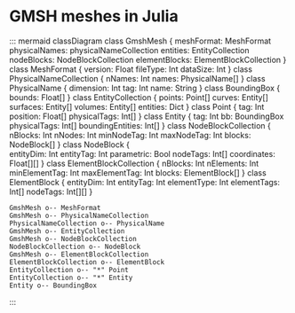 # GMSH meshes in Julia

::: mermaid
classDiagram
    class GmshMesh {
      meshFormat: MeshFormat
      physicalNames: physicalNameCollection
      entities: EntityCollection
      nodeBlocks: NodeBlockCollection
      elementBlocks: ElementBlockCollection
    }
    class MeshFormat {
      version: Float
      fileType: Int
      dataSize: Int
    }
    class PhysicalNameCollection {
      nNames: Int
      names: PhysicalName[]
    }
    class PhysicalName {
      dimension: Int
      tag: Int
      name: String
    }
    class BoundingBox {
      bounds: Float[]
    }
    class EntityCollection {
      points: Point[]
      curves: Entity[]
      surfaces: Entity[]
      volumes: Entity[]
      entities: Dict
    }
    class Point {
      tag: Int
      position: Float[]
      physicalTags: Int[]
    }
    class Entity {
        tag: Int
        bb: BoundingBox
        physicalTags: Int[]
        boundingEntities: Int[]
    }
    class NodeBlockCollection {
      nBlocks: Int
      nNodes: Int
      minNodeTag: Int
      maxNodeTag: Int
      blocks: NodeBlock[]
    }
    class NodeBlock {       
      entityDim: Int
      entityTag: Int
      parametric: Bool
      nodeTags: Int[]
      coordinates: Float[][]
    }
    class ElementBlockCollection {
      nBlocks: Int
      nElements: Int
      minElementTag: Int
      maxElementTag: Int
      blocks: ElementBlock[]
    }
    class ElementBlock {
        entityDim: Int
        entityTag: Int
        elementType: Int
        elementTags: Int[]
        nodeTags: Int[][]
    }

    GmshMesh o-- MeshFormat
    GmshMesh o-- PhysicalNameCollection
    PhysicalNameCollection o-- PhysicalName
    GmshMesh o-- EntityCollection
    GmshMesh o-- NodeBlockCollection
    NodeBlockCollection o-- NodeBlock
    GmshMesh o-- ElementBlockCollection
    ElementBlockCollection o-- ElementBlock
    EntityCollection o-- "*" Point
    EntityCollection o-- "*" Entity
    Entity o-- BoundingBox
:::



